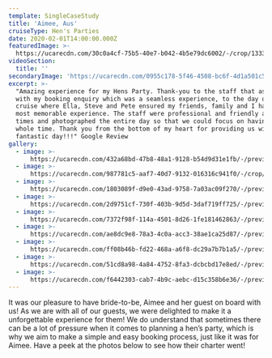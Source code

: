 ```yaml
---
template: SingleCaseStudy
title: 'Aimee, Aus'
cruiseType: Hen's Parties
date: 2020-02-01T14:00:00.000Z
featuredImage: >-
  https://ucarecdn.com/30c0a4cf-75b5-40e7-b042-4b5e79dc6002/-/crop/1333x1332/0,0/-/preview/-/enhance/20/
videoSection:
  title: ''
secondaryImage: 'https://ucarecdn.com/0955c178-5f46-4508-bc6f-4d1a501c5612/'
excerpt: >-
  "Amazing experience for my Hens Party. Thank-you to the staff that assisted
  with my booking enquiry which was a seamless experience, to the day of the
  cruise where Ella, Steve and Pete ensured my friends, family and I had the
  most memorable experience. The staff were professional and friendly at all
  times and photographed the entire day so that we could focus on having fun the
  whole time. Thank you from the bottom of my heart for providing us with such a
  fantastic day!!!" Google Review
gallery:
  - image: >-
      https://ucarecdn.com/432a68bd-47b8-48a1-9128-b54d9d31e1fb/-/preview/-/enhance/35/
  - image: >-
      https://ucarecdn.com/987781c5-aaf7-40d7-9132-016316c941f0/-/crop/1198x1409/0,0/-/preview/-/enhance/14/
  - image: >-
      https://ucarecdn.com/1803089f-d9e0-43ad-9758-7a03ac09f270/-/preview/-/enhance/31/
  - image: >-
      https://ucarecdn.com/2d9751cf-730f-403b-9d5d-3daf719ff725/-/preview/-/enhance/38/
  - image: >-
      https://ucarecdn.com/7372f98f-114a-4501-8d26-1fe181462863/-/preview/-/enhance/45/
  - image: >-
      https://ucarecdn.com/ae8dc9e8-78a3-4c0a-acc3-38ae1ca25d87/-/preview/-/enhance/44/
  - image: >-
      https://ucarecdn.com/ff08b46b-fd22-468a-a6f8-dc29a7b7b1a5/-/preview/-/enhance/42/
  - image: >-
      https://ucarecdn.com/51cd8a98-4a84-4752-8fa3-dcbcbd17e8ed/-/preview/-/enhance/42/
  - image: >-
      https://ucarecdn.com/f6442303-cab7-4b9c-aebc-d15c358b6e36/-/preview/-/enhance/46/
---
```

It was our pleasure to have bride-to-be, Aimee and her guest on board with us! As we are with all of our guests, we were delighted to make it a unforgettable experience for them!  We do understand that sometimes there can be a lot of pressure when it comes to planning a hen’s party, which is why we aim to make a simple and easy booking process, just like it was for Aimee. Have a peek at the photos below to see how their charter went!
